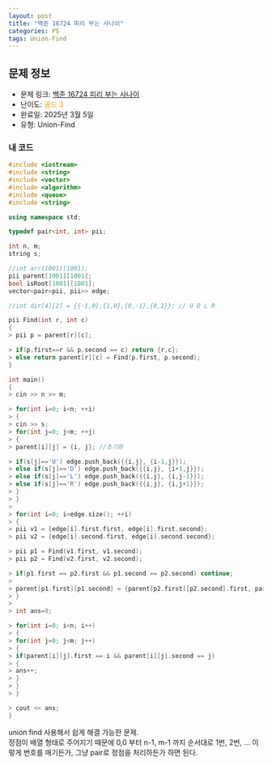 ```yaml
---
layout: post
title: "백준 16724 피리 부는 사나이"
categories: PS
tags: Union-Find
---
```


## 문제 정보
- 문제 링크: [백준 16724 피리 부는 사나이](https://www.acmicpc.net/problem/16724)
- 난이도: <span style="color:#FFA500">골드 3</span>
- 완료일: 2025년 3월 5일
- 유형: Union-Find

### 내 코드

```C++
#include <iostream>
#include <string>
#include <vector>
#include <algorithm>
#include <queue>
#include <string>

using namespace std;

typedef pair<int, int> pii;

int n, m;
string s;

//int arr[1001][1001];
pii parent[1001][1001];
bool isRoot[1001][1001];
vector<pair<pii, pii>> edge;

//int dir[4][2] = {{-1,0},{1,0},{0,-1},{0,1}}; // U D L R 

pii Find(int r, int c)
{
> pii p = parent[r][c];

> if(p.first==r && p.second == c) return {r,c};
> else return parent[r][c] = Find(p.first, p.second);
}

int main()
{
> cin >> n >> m;

> for(int i=0; i<n; ++i)
> {
> cin >> s;
> for(int j=0; j<m; ++j)
> {
> parent[i][j] = {i, j}; //초기화

> if(s[j]=='U') edge.push_back({{i,j}, {i-1,j}});
> else if(s[j]=='D') edge.push_back({{i,j}, {i+1,j}});
> else if(s[j]=='L') edge.push_back({{i,j}, {i,j-1}});
> else if(s[j]=='R') edge.push_back({{i,j}, {i,j+1}});
> }
> }
> 
> for(int i=0; i<edge.size(); ++i)
> {
> pii v1 = {edge[i].first.first, edge[i].first.second};
> pii v2 = {edge[i].second.first, edge[i].second.second};

> pii p1 = Find(v1.first, v1.second);
> pii p2 = Find(v2.first, v2.second);

> if(p1.first == p2.first && p1.second == p2.second) continue;
> 
> parent[p1.first][p1.second] = {parent[p2.first][p2.second].first, parent[p2.first][p2.second].second}; // Union
> }
> 
> int ans=0;

> for(int i=0; i<n; i++)
> {
> for(int j=0; j<m; j++)
> {
> if(parent[i][j].first == i && parent[i][j].second == j)
> {
> ans++;
> }
> }
> }

> cout << ans;
}
```

union find 사용해서 쉽게 해결 가능한 문제.  
정점이 배열 형태로 주어지기 때문에 0,0 부터 n-1, m-1 까지 순서대로 1번, 2번, … 이렇게 번호를 매기든가, 그냥 pair로 정점을 처리하든가 하면 된다.  

